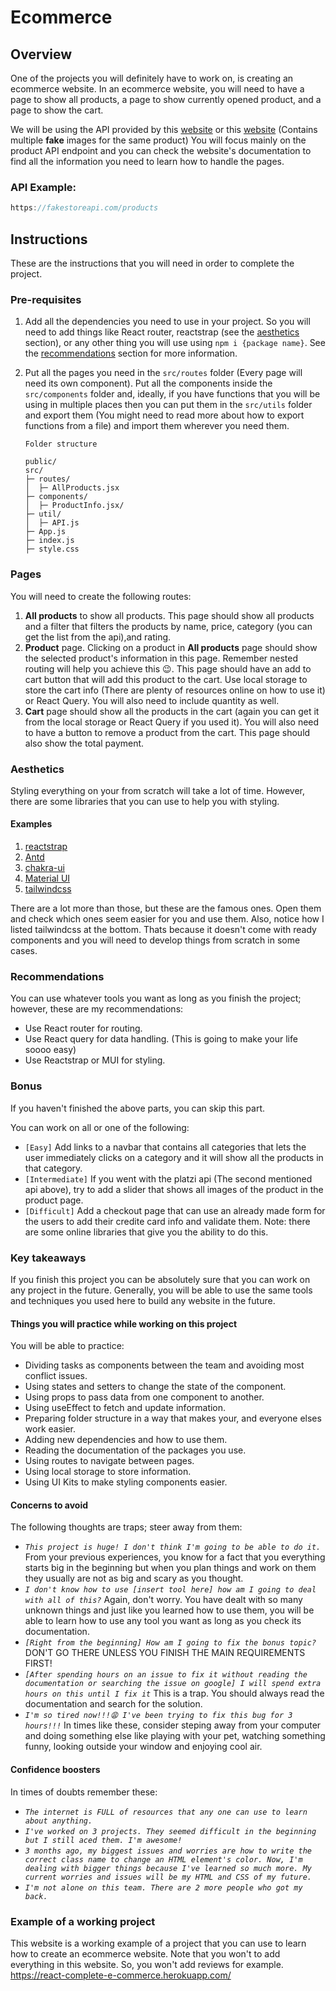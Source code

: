 # Ecommerce

## Overview
One of the projects you will definitely have to work on, is creating an ecommerce website. In an ecommerce website, you will need to have a page to show all products, a page to show currently opened product, and a page to show the cart.

We will be using the API provided by this [website]([website](https://fakestoreapi.com/)) or this [website](https://fakeapi.platzi.com/) (Contains multiple **fake** images for the same product) You will focus mainly on the product API endpoint and you can check the website's documentation to find all the information you need to learn how to handle the pages.

### API Example:
```js
https://fakestoreapi.com/products
```

## Instructions
These are the instructions that you will need in order to complete the project.

### Pre-requisites

1. Add all the dependencies you need to use in your project. So you will need to add things like React router, reactstrap (see the [aesthetics](#aesthetics) section), or any other thing you will use using `npm i {package name}`. See the [recommendations](#Recommendations) section for more information.
2. Put all the pages you need in the `src/routes` folder (Every page will need its own component). Put all the components inside the `src/components` folder and, ideally, if you have functions that you will be using in multiple places then you can put them in the `src/utils` folder and export them (You might need to read more about how to export functions from a file) and import them wherever you need them.

    ```text
    Folder structure

    public/
    src/
    ├─ routes/
    │  ├─ AllProducts.jsx
    ├─ components/
    │  ├─ ProductInfo.jsx/
    ├─ util/
    │  ├─ API.js
    ├─ App.js
    ├─ index.js
    ├─ style.css
    ```

### Pages

You will need to create the following routes:

   1. **All products** to show all products. This page should show all products and a filter that filters the products by name, price, category (you can get the list from the api),and rating.
   2. **Product** page. Clicking on a product in **All products** page should show the selected product's information in this page. Remember nested routing will help you achieve this 😉. This page should have an add to cart button that will add this product to the cart. Use local storage to store the cart info (There are plenty of resources online on how to use it) or React Query. You will also need to include quantity as well.
   3. **Cart** page should show all the products in the cart (again you can get it from the local storage or React Query if you used it). You will also need to have a button to remove a product from the cart. This page should also show the total payment.

### Aesthetics

Styling everything on your from scratch will take a lot of time. However, there are some libraries that you can use to help you with styling.

#### Examples

1. [reactstrap](https://reactstrap.github.io/)
2. [Antd](https://ant.design/)
3. [chakra-ui](https://chakra-ui.com/)
4. [Material UI](https://mui.com/)
5. [tailwindcss](https://tailwindcss.com/)

There are a lot more than those, but these are the famous ones. Open them and check which ones seem easier for you and use them. Also, notice how I listed tailwindcss at the bottom. Thats because it doesn't come with ready components and you will need to develop things from scratch in some cases.

### Recommendations

You can use whatever tools you want as long as you finish the project; however, these are my recommendations:

- Use React router for routing.
- Use React query for data handling. (This is going to make your life soooo easy)
- Use Reactstrap or MUI for styling.

### Bonus

If you haven't finished the above parts, you can skip this part.

You can work on all or one of the following:

- `[Easy]` Add links to a navbar that contains all categories that lets the user immediately clicks on a category and it will show all the products in that category.
- `[Intermediate]` If you went with the platzi api (The second mentioned api above), try to add a slider that shows all images of the product in the product page.
- `[Difficult]` Add a checkout page that can use an already made form for the users to add their credite card info and validate them. Note: there are some online libraries that give you the ability to do this.

### Key takeaways

If you finish this project you can be absolutely sure that you can work on any project in the future. Generally, you will be able to use the same tools and techniques you used here to build any website in the future.

#### Things you will practice while working on this project

You will be able to practice:

- Dividing tasks as components between the team and avoiding most conflict issues.
- Using states and setters to change the state of the component.
- Using props to pass data from one component to another.
- Using useEffect to fetch and update information.
- Preparing folder structure in a way that makes your, and everyone elses work easier.
- Adding new dependencies and how to use them.
- Reading the documentation of the packages you use.
- Using routes to navigate between pages.
- Using local storage to store information.
- Using UI Kits to make styling components easier.

#### Concerns to avoid

The following thoughts are traps; steer away from them:

- *`This project is huge! I don't think I'm going to be able to do it.`* From your previous experiences, you know for a fact that you everything starts big in the beginning but when you plan things and work on them they usually are not as big and scary as you thought.
- *`I don't know how to use [insert tool here] how am I going to deal with all of this?`* Again, don't worry. You have dealt with so many unknown things and just like you learned how to use them, you will be able to learn how to use any tool you want as long as you check its documentation.
- *`[Right from the beginning] How am I going to fix the bonus topic?`* DON'T GO THERE UNLESS YOU FINISH THE MAIN REQUIREMENTS FIRST!
- *`[After spending hours on an issue to fix it without reading the documentation or searching the issue on google] I will spend extra hours on this until I fix it`* This is a trap. You should always read the documentation and search for the solution.
- *`I'm so tired now!!!😩 I've been trying to fix this bug for 3 hours!!!`* In times like these, consider steping away from your computer and doing something else like playing with your pet, watching something funny, looking outside your window and enjoying cool air.

#### Confidence boosters

In times of doubts remember these:

- *`The internet is FULL of resources that any one can use to learn about anything.`*
- *`I've worked on 3 projects. They seemed difficult in the beginning but I still aced them. I'm awesome!`*
- *`3 months ago, my biggest issues and worries are how to write the correct class name to change an HTML element's color. Now, I'm dealing with bigger things because I've learned so much more. My current worries and issues will be my HTML and CSS of my future.`*
- *`I'm not alone on this team. There are 2 more people who got my back.`*

### Example of a working project

This website is a working example of a project that you can use to learn how to create an ecommerce website. Note that you won't to add everything in this website. So, you won't add reviews for example. https://react-complete-e-commerce.herokuapp.com/